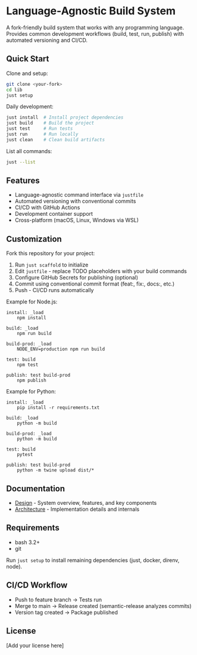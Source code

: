# Language-Agnostic Build System

A fork-friendly build system that works with any programming language. Provides common development workflows (build, test, run, publish) with automated versioning and CI/CD.

## Quick Start

Clone and setup:

```bash
git clone <your-fork>
cd lib
just setup
```

Daily development:

```bash
just install  # Install project dependencies
just build    # Build the project
just test     # Run tests
just run      # Run locally
just clean    # Clean build artifacts
```

List all commands:

```bash
just --list
```

## Features

- Language-agnostic command interface via `justfile`
- Automated versioning with conventional commits
- CI/CD with GitHub Actions
- Development container support
- Cross-platform (macOS, Linux, Windows via WSL)

## Customization

Fork this repository for your project:

1. Run `just scaffold` to initialize
2. Edit `justfile` - replace TODO placeholders with your build commands
3. Configure GitHub Secrets for publishing (optional)
4. Commit using conventional commit format (feat:, fix:, docs:, etc.)
5. Push - CI/CD runs automatically

Example for Node.js:

```just
install: _load
    npm install

build: _load
    npm run build

build-prod: _load
    NODE_ENV=production npm run build

test: build
    npm test

publish: test build-prod
    npm publish
```

Example for Python:

```just
install: _load
    pip install -r requirements.txt

build: _load
    python -m build

build-prod: _load
    python -m build

test: build
    pytest

publish: test build-prod
    python -m twine upload dist/*
```

## Documentation

- [Design](docs/design.md) - System overview, features, and key components
- [Architecture](docs/architecture.md) - Implementation details and internals

## Requirements

- bash 3.2+
- git

Run `just setup` to install remaining dependencies (just, docker, direnv, node).

## CI/CD Workflow

- Push to feature branch → Tests run
- Merge to main → Release created (semantic-release analyzes commits)
- Version tag created → Package published

## License

[Add your license here]
